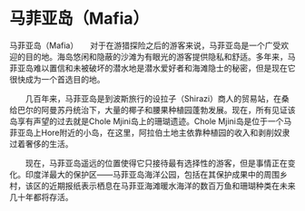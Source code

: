 #	马菲亚岛（Mafia）
马菲亚岛（Mafia）　　对于在游猎探险之后的游客来说，马菲亚岛是一个广受欢迎的目的地。海岛悠闲和隐蔽的沙滩为有眼光的游客提供隐私和舒适。多年来，马菲亚岛难以置信和未被破坏的潜水地是潜水爱好者和海滩隐士的秘密，但是现在它很快成为一个首选目的地。 

　　几百年来，马菲亚岛是到波斯旅行的设拉子（Shirazi）商人的贸易站，在桑给巴尔的阿曼苏丹统治下，大量的椰子和腰果种植园蓬勃发展。现在，所有见证该岛享有声望的过去就是Chole Mjini岛上的珊瑚遗迹。Chole Mjini岛是位于一个马菲亚岛上Hore附近的小岛，在这里，阿拉伯土地主依靠种植园的收入和剥削奴隶过着奢侈的生活。 

　　现在，马菲亚岛遥远的位置使得它只接待最有选择性的游客，但是事情正在变化。印度洋最大的保护区——马菲亚岛海洋公园，包括在其保护成果中的周围乡村，该区的近期报纸表示栖息在马菲亚海滩暖水海洋的数百万鱼和珊瑚种类在未来几十年都将存活。 
